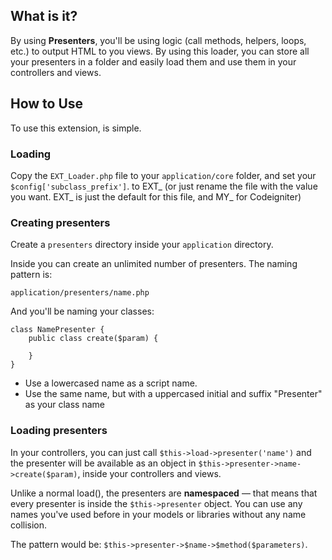 ## What is it?

By using **Presenters**, you'll be using logic (call methods, helpers, loops, etc.) to output HTML to you views. By using this loader, you can store all your presenters in a folder and easily load them and use them in your controllers and views.

## How to Use

To use this extension, is simple.

### Loading

Copy the `EXT_Loader.php` file to your `application/core` folder, and set your `$config['subclass_prefix']`. to EXT_ (or just rename the file with the value you want. EXT_ is just the default for this file, and MY_ for Codeigniter)

### Creating presenters

Create a `presenters` directory inside your `application` directory.

Inside you can create an unlimited number of presenters. The naming pattern is:

	application/presenters/name.php

And you'll be naming your classes:

	class NamePresenter {
		public class create($param) {
		
		}
	}

- Use a lowercased name as a script name.
- Use the same name, but with a uppercased initial and suffix "Presenter" as your class name

### Loading presenters

In your controllers, you can just call `$this->load->presenter('name')` and the presenter will be available as an object in `$this->presenter->name->create($param)`, inside your controllers and views.

Unlike a normal load(), the presenters are **namespaced** — that means that every presenter is inside the `$this->presenter` object. You can use any names you've used before in your models or libraries without any name collision.

The pattern would be: `$this->presenter->$name->$method($parameters)`.